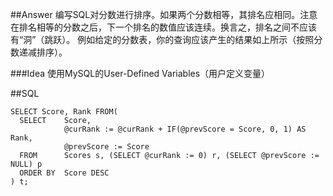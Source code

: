 ##Answer
编写SQL对分数进行排序。如果两个分数相等，其排名应相同。注意在排名相等的分数之后，下一个排名的数值应该连续。换言之，排名之间不应该有“洞”（跳跃）。
例如给定的分数表，你的查询应该产生的结果如上所示（按照分数递减排序）。

###Idea
使用MySQL的User-Defined Variables（用户定义变量）

##SQL
<pre><code>SELECT Score, Rank FROM(
  SELECT    Score,
            @curRank := @curRank + IF(@prevScore = Score, 0, 1) AS Rank,
            @prevScore := Score
  FROM      Scores s, (SELECT @curRank := 0) r, (SELECT @prevScore := NULL) p
  ORDER BY  Score DESC
) t;</code></pre>